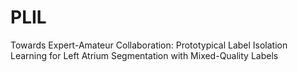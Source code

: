 # PLIL
Towards Expert-Amateur Collaboration: Prototypical Label Isolation Learning for Left Atrium Segmentation with Mixed-Quality Labels
